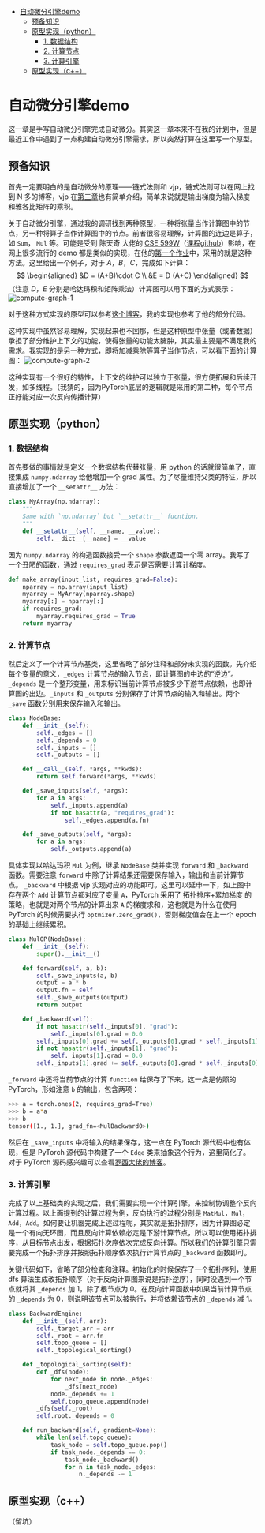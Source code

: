 - [自动微分引擎demo](#自动微分引擎demo)
  - [预备知识](#预备知识)
  - [原型实现（python）](#原型实现python)
    - [1. 数据结构](#1-数据结构)
    - [2. 计算节点](#2-计算节点)
    - [3. 计算引擎](#3-计算引擎)
  - [原型实现（c++）](#原型实现c)

# 自动微分引擎demo

这一章是手写自动微分引擎完成自动微分。其实这一章本来不在我的计划中，但是最近工作中遇到了一点构建自动微分引擎需求，所以突然打算在这里写一个原型。


## 预备知识

首先一定要明白的是自动微分的原理——链式法则和 vjp，链式法则可以在网上找到 N 多的博客，vjp 在[第三章](../chap3/readme.md#2-vector-jacobian-productvjp)也有简单介绍，简单来说就是输出梯度为输入梯度和雅各比矩阵的乘积。

关于自动微分引擎，通过我的调研找到两种原型，一种将张量当作计算图中的节点，另一种将算子当作计算图中的节点。前者很容易理解，计算图的连边是算子，如 `Sum`， `Mul` 等。可能是受到 陈天奇 大佬的 [CSE 599W](http://dlsys.cs.washington.edu)（[课程github](https://github.com/dlsys-course)）影响，在网上很多流行的 demo 都是类似的实现，在他的[第一个作业](https://github.com/dlsys-course/assignment1-2018)中，采用的就是这种方法。这里给出一个例子，对于 $A$，$B$，$C$，完成如下计算：
$$
\begin{aligned}
&D = (A+B)\cdot C \\
&E = D (A+C)
\end{aligned}
$$
（注意 $D$，$E$ 分别是哈达玛积和矩阵乘法）计算图可以用下面的方式表示：
![compute-graph-1](../pics/chap5-compute-graph1.png)

对于这种方式实现的原型可以参考[这个博客](https://zhuanlan.zhihu.com/p/161635270)，我的实现也参考了他的部分代码。

这种实现中虽然容易理解，实现起来也不困那，但是这种原型中张量（或者数据）承担了部分维护上下文的功能，使得张量的功能太臃肿，其实最主要是不满足我的需求。我实现的是另一种方式，即将加减乘除等算子当作节点，可以看下面的计算图：
![compute-graph-2](../pics/chap5-compute-graph2.png)

这种实现有一个很好的特性，上下文的维护可以独立于张量，很方便拓展和后续开发，如多线程。（我猜的，因为PyTorch底层的逻辑就是采用的第二种，每个节点正好能对应一次反向传播计算）


## 原型实现（python）

### 1. 数据结构
首先要做的事情就是定义一个数据结构代替张量，用 python 的话就很简单了，直接集成 `numpy.ndarray` 给他增加一个 grad 属性。为了尽量维持父类的特征，所以直接增加了一个 `__setattr__` 方法：
```python
class MyArray(np.ndarray):
    """
    Same with `np.ndarray` but `__setattr__` fucntion.
    """
    def __setattr__(self, __name, __value):
        self.__dict__[__name] = __value
```
因为 `numpy.ndarray` 的构造函数接受一个 `shape` 参数返回一个零 array。我写了一个丑陋的函数，通过 `requires_grad` 表示是否需要计算计梯度。
```python
def make_array(input_list, requires_grad=False):
    nparray = np.array(input_list)
    myarray = MyArray(nparray.shape)
    myarray[:] = nparray[:]
    if requires_grad:
        myarray.requires_grad = True
    return myarray
```

### 2. 计算节点
然后定义了一个计算节点基类，这里省略了部分注释和部分未实现的函数。先介绍每个变量的意义，`_edges` 计算节点的输入节点，即计算图的中边的“逆边”。`_depends` 是一个整形变量，用来标识当前计算节点被多少下游节点依赖，也即计算图的出边。`_inputs` 和 `_outputs` 分别保存了计算节点的输入和输出。两个 `_save` 函数分别用来保存输入和输出。

```python
class NodeBase:
    def __init__(self):
        self._edges = []
        self._depends = 0
        self._inputs = []
        self._outputs = []

    def __call__(self, *args, **kwds):
        return self.forward(*args, **kwds)

    def _save_inputs(self, *args):
        for a in args:
            self._inputs.append(a)
            if not hasattr(a, "requires_grad"):
                self._edges.append(a.fn)

    def _save_outputs(self, *args):
        for a in args:
            self._outputs.append(a)
```
具体实现以哈达玛积 `Mul` 为例，继承 `NodeBase` 类并实现 `forward` 和 `_backward` 函数。需要注意 `forward` 中除了计算结果还需要保存输入，输出和当前计算节点。 `_backward` 中根据 vjp 实现对应的功能即可。这里可以延申一下，如上图中存在两个 `Add` 计算节点都对应了变量 `A`，PyTorch 采用了 拓扑排序+累加梯度 的策略，也就是对两个节点的计算出来 `A` 的梯度求和，这也就是为什么在使用 PyTorch 的时候需要执行 `optmizer.zero_grad()`，否则梯度值会在上一个 epoch 的基础上继续累积。
```python
class MulOP(NodeBase):
    def __init__(self):
        super().__init__()

    def forward(self, a, b):
        self._save_inputs(a, b)
        output = a * b
        output.fn = self
        self._save_outputs(output)
        return output

    def _backward(self):
        if not hasattr(self._inputs[0], "grad"):
            self._inputs[0].grad = 0.0
        self._inputs[0].grad += self._outputs[0].grad * self._inputs[1]
        if not hasattr(self._inputs[1], "grad"):
            self._inputs[1].grad = 0.0
        self._inputs[1].grad += self._outputs[0].grad * self._inputs[0]
```
`_forward` 中还将当前节点的计算 `function` 给保存了下来，这一点是仿照的 PyTorch，形如注意 `b` 的输出，包含两项：
```bash
>>> a = torch.ones(2, requires_grad=True)
>>> b = a*a
>>> b
tensor([1., 1.], grad_fn=<MulBackward0>)
```
然后在 `_save_inputs` 中将输入的结果保存，这一点在 PyTorch 源代码中也有体现，但是 PyTorch 源代码中构建了一个 `Edge` 类来抽象这个行为，这里简化了。对于 PyTorch 源码感兴趣可以查看[罗西大佬的博客](https://www.cnblogs.com/rossiXYZ/p/15421453.html)。

### 3. 计算引擎
完成了以上基础类的实现之后，我们需要实现一个计算引擎，来控制协调整个反向计算过程。以上面提到的计算过程为例，反向执行的过程分别是 `MatMul`，`Mul`，`Add`，`Add`。如何要让机器完成上述过程呢，其实就是拓扑排序，因为计算图必定是一个有向无环图，而且反向计算依赖必定是下游计算节点，所以可以使用拓扑排序，从目标节点出发，根据拓扑次序依次完成反向计算。所以我们的计算引擎只需要完成一个拓扑排序并按照拓扑顺序依次执行计算节点的 `_backward` 函数即可。

关键代码如下，省略了部分检查和注释。初始化的时候保存了一个拓扑序列，使用 dfs 算法生成改拓扑顺序（对于反向计算图来说是拓扑逆序），同时没遇到一个节点就将其 `_depends` 加 1，除了根节点为 0。在反向计算函数中如果当前计算节点的 `_depends` 为 0，则说明该节点可以被执行，并将依赖该节点的 `_depends` 减 1。

```python
class BackwardEngine:
    def __init__(self, arr):
        self._target_arr = arr
        self._root = arr.fn
        self.topo_queue = []
        self._topological_sorting()

    def _topological_sorting(self):
        def _dfs(node):
            for next_node in node._edges:
                _dfs(next_node)
            node._depends += 1
            self.topo_queue.append(node)
        _dfs(self._root)
        self.root._depends = 0

    def run_backward(self, gradient=None):
        while len(self.topo_queue):
            task_node = self.topo_queue.pop()
            if task_node._depends == 0:
                task_node._backward()
                for n in task_node._edges:
                    n._depends -= 1
```


## 原型实现（c++）
（留坑）
